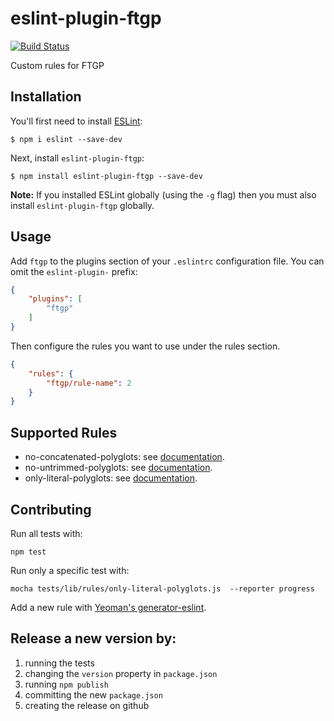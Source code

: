 # eslint-plugin-ftgp

[![Build Status](https://travis-ci.org/foretagsplatsen/ftgp-eslint.svg?branch=master)](https://travis-ci.org/foretagsplatsen/ftgp-eslint)

Custom rules for FTGP

## Installation

You'll first need to install [ESLint](http://eslint.org):

```
$ npm i eslint --save-dev
```

Next, install `eslint-plugin-ftgp`:

```
$ npm install eslint-plugin-ftgp --save-dev
```

**Note:** If you installed ESLint globally (using the `-g` flag) then you must also install `eslint-plugin-ftgp` globally.

## Usage

Add `ftgp` to the plugins section of your `.eslintrc` configuration file. You can omit the `eslint-plugin-` prefix:

```json
{
    "plugins": [
        "ftgp"
    ]
}
```


Then configure the rules you want to use under the rules section.

```json
{
    "rules": {
        "ftgp/rule-name": 2
    }
}
```

## Supported Rules

- no-concatenated-polyglots: see [documentation](./docs/rules/no-concatenated-polyglots.md).
- no-untrimmed-polyglots: see [documentation](./docs/rules/no-untrimmed-polyglots.md).
- only-literal-polyglots: see [documentation](./docs/rules/only-literal-polyglots.md).

## Contributing

Run all tests with:

```
npm test
```

Run only a specific test with:

```
mocha tests/lib/rules/only-literal-polyglots.js  --reporter progress
```

Add a new rule with [Yeoman's generator-eslint](https://www.npmjs.com/package/generator-eslint).

## Release a new version by:
1. running the tests
1. changing the `version` property in `package.json`
1. running `npm publish`
1. committing the new `package.json`
1. creating the release on github
